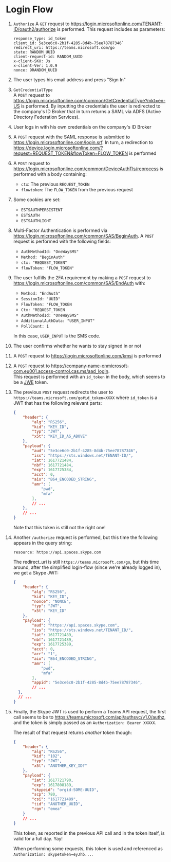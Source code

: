 # Login Flow

1. `Authorize`
   A `GET` request to
   https://login.microsoftonline.com/TENANT-ID/oauth2/authorize
   is performed. This request includes as parameters:
   ```
   response_type: id_token
   client_id: 5e3ce6c0-2b1f-4285-8d4b-75ee78787346`
   redirect_uri: https://teams.microsoft.com/go
   state: RANDOM_UUID
   client-request-id: RANDOM_UUID
   x-client-SKU: Js
   x-client-Ver: 1.0.9
   nonce: 9RANDOM_UUID
   ```

2. The user types his email address and press "Sign In"
3. `GetCredentialType`  
   A `POST` request to https://login.microsoftonline.com/common/GetCredentialType?mkt=en-US
   is performed. By inputting the credentials the user is redirected to the company's
   ID Broker that in turn returns a SAML via ADFS (Active Directory Federation Services).
   
4. User logs in with his own credentials on the company's ID Broker

5. A `POST` request with the SAML response is submitted to
   https://login.microsoftonline.com/login.srf. In turn, a redirection to
   https://device.login.microsoftonline.com/?request=REQUEST_TOKEN&flowToken=FLOW_TOKEN
   is performed
   
6. A `POST` request to https://login.microsoftonline.com/common/DeviceAuthTls/reprocess
   is performed with a body containing:
   - `ctx`: The previous `REQUEST_TOKEN`
   - `flowtoken`: The `FLOW_TOKEN` from the previous request
    
7. Some cookies are set:
   - `ESTSAUTHPERSISTENT`
   - `ESTSAUTH`
   - `ESTSAUTHLIGHT`
    
5. Multi-Factor Authentication is performed via https://login.microsoftonline.com/common/SAS/BeginAuth.
   A `POST` request is performed with the following fields:
   - `AuthMethodId: "OneWaySMS"`
   - `Method: "BeginAuth"`
   - `ctx: "REQUEST_TOKEN"`
   - `flowToken: "FLOW_TOKEN"`
    
6. The user fulfills the 2FA requirement by making a `POST`
   request to https://login.microsoftonline.com/common/SAS/EndAuth with:
   - `Method: "EndAuth"`
   - `SessionId: "UUID"`
   - `FlowToken: "FLOW_TOKEN`
   - `Ctx: "REQUEST_TOKEN`
   - `AuthMethodId: "OneWaySMS"`
   - `AdditionalAuthData: "USER_INPUT"`
   - `PollCount: 1`
    
   In this case, `USER_INPUT` is the SMS code.

7. The user confirms whether he wants to stay signed in or not

8. A `POST` request to https://login.microsoftonline.com/kmsi is performed

9. A `POST` request to https://company-name-onmicrosoft-com.eu001.access-control.cas.ms/aad_login.  
   This request is performed with an `id_token` in the body, which seems to be
   a [JWE](https://tools.ietf.org/id/draft-miller-jose-jwe-protected-jwk-00.html) token.
   
10. The previous `POST` request redirects the user to `https://teams.microsoft.com/go#id_token=XXXX`
    where `id_token` is a JWT that has the following relevant parts:
    ```json
    {
        "header": {
            "alg": "RS256",
            "kid": "KEY_ID",
            "typ": "JWT",
            "x5t": "KEY_ID_AS_ABOVE"
        },
        "payload": {
            "aud": "5e3ce6c0-2b1f-4285-8d4b-75ee78787346",
            "iss": "https://sts.windows.net/TENANT-ID/",
            "iat": 1617721484,
            "nbf": 1617721484,
            "exp": 1617725384,
            "acct": 0,
            "aio": "B64_ENCODED_STRING",
            "amr": [
                "pwd",
                "mfa"
            ],
            // ...
        },
        // ...
    }
    ```
    
    Note that this token is still not the right one!

14. Another `/authorize` request is performed, but this time the following appears
    in the query string:
    ```
    resource: https://api.spaces.skype.com
    ```
    
    The redirect_uri is still `https://teams.microsoft.com/go`, but this time
    around, after the simplified login-flow (since we're already logged in),
    we get a Skype JWT:
    ```json
    {
        "header": {
            "alg": "RS256",
            "kid": "KEY_ID",
            "nonce": "NONCE",
            "typ": "JWT",
            "x5t": "KEY_ID"
        },
        "payload": {
            "aud": "https://api.spaces.skype.com",
            "iss": "https://sts.windows.net/TENANT_ID/",
            "iat": 1617721489,
            "nbf": 1617721489,
            "exp": 1617725389,
            "acct": 0,
            "acr": "1",
            "aio": "B64_ENCODED_STRING",
            "amr": [
                "pwd",
                "mfa"
            ],
            "appid": "5e3ce6c0-2b1f-4285-8d4b-75ee78787346",
            // ...
      },
      // ...
    }
    ```
    
15. Finally, the Skype JWT is used to perform a Teams API request, the
    first call seems to be to https://teams.microsoft.com/api/authsvc/v1.0/authz, and
    the token is simply passed as an
    `Authorization: Bearer XXXXX`.
    
    The result of that request returns _another_ token though:
    ```json
    {
        "header": {
            "alg": "RS256",
            "kid": "102",
            "typ": "JWT",
            "x5t": "ANOTHER_KEY_ID?"
        },
        "payload": {
            "iat": 1617721790,
            "exp": 1617808189,
            "skypeid": "orgid:SOME-UUID",
            "scp": 780,
            "csi": "1617721489",
            "tid": "ANOTHER_UUID",
            "rgn": "emea"
        }
        // ...
    }
    ```
    
    This token, as reported in the previous API call and in the token itself,
    is valid for a full day. Yay!  
    
    When performing some requests, this token is used and referenced as
    `Authorization: skypetoken=eyJhb...`.

